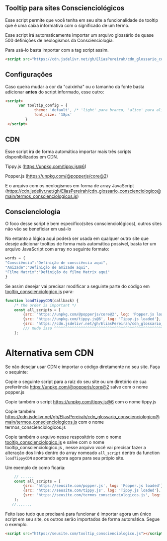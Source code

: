 ## Tooltip para sites Conscienciológicos

Esse script permite que você tenha em seu site a funcionalidade de tooltip que é uma caixa informativa com o significado de um termo.

Esse script irá automaticamente importar um arquivo glossário de quase 500 definições de neologismos da Conscienciologia.

Para usá-lo basta importar com a tag script assim.
```html
<script src="https://cdn.jsdelivr.net/gh/EliasPereirah/cdn_glossario_conscienciologico@main/tooltip_conscienciologico.js"></script>
```
## Configurações
Caso queira mudar a cor da "caixinha" ou o tamanho da fonte basta adicionar <b>antes</b> do script informado, esse outro:

```html
<script>
      var tooltip_config = {
             theme: 'default', /* 'light' para branco, 'alice' para aliceblue ou 'default' para escuro */
             font_size: '18px'
         }
 </script>
```

## CDN
Esse script irá de forma automática importar mais três scripts disponibilizados em CDN.

Tippy.js (https://unpkg.com/tippy.js@6)

Popper.js (https://unpkg.com/@popperjs/core@2)

E o arquivo com os neologismos em forma de array JavaScript (https://cdn.jsdelivr.net/gh/EliasPereirah/cdn_glossario_conscienciologico@main/termos_conscienciologicos.js)

## Conscienciologia
O foco desse script é bem específico(sites conscienciológicos), outros sites não vão se beneficiar em usá-lo

No entanto a lógica aqui poderá ser usada em qualquer outro site que deseje adicionar tooltips de forma mais automática possível, basta ter um arquivo JavaScript com array no seguinte formato:
```javascript
words = {
"Consciência":"Definição de consciência aqui",
"Amizade":"Definição de amizade aqui",
"Filme Matrix":"Definição de filme Matrix aqui"
}
```

Se assim desejar vai precisar modificar a seguinte parte  do código em [tooltip_conscienciologico.js](https://github.com/EliasPereirah/cdn_glossario_conscienciologico/blob/main/tooltip_conscienciologico.js) para:

```javascript
function loadTippyCDN(callback) {
    /* the order is important */
    const all_scripts = [
        {src: 'https://unpkg.com/@popperjs/core@2', log: 'Popper.js loaded'},
        {src: 'https://unpkg.com/tippy.js@6', log: 'Tippy.js loaded'},
        {src: 'https://cdn.jsdelivr.net/gh/EliasPereirah/cdn_glossario_conscienciologico@main/termos_conscienciologicos.js', log: 'Glossary loaded'}
        /// mude isso ^^^^^^^^^^^^^^^^^^^^^^^^^^^^^^^^^^^^^^^^^^^^^^^^^^^^^^^^^^^^^^^^^^^^^^^^^^^^^^^^^^^^^^^^^^^^^^^^^^^^ 
    ];
```
# Alternativa sem CDN
Se não desejar usar CDN e importar o código diretamente no seu site. Faça o sequinte:

Copie o seguinte script para a raiz do seu site ou um diretório de sua preferência https://unpkg.com/@popperjs/core@2 salve com o nome popper.js

Copie também o script https://unpkg.com/tippy.js@6 com o nome tippy.js

Copie também https://cdn.jsdelivr.net/gh/EliasPereirah/cdn_glossario_conscienciologico@main/termos_conscienciologicos.js com o nome termos_conscienciologicos.js

Copie também o arquivo nesse respositório com o nome [tooltip_conscienciologico.js](https://github.com/EliasPereirah/cdn_glossario_conscienciologico/blob/main/tooltip_conscienciologico.js)  e salve com o nome tooltip_conscienciologico.js , nesse arquivo você vai precisar fazer a alteração dos links dentro do array nomeado `all_script` dentro da function `loadTippyCDN` apontando agora agora para seu própio site.

Um exemplo de como ficaria:

```javascript
    // ......
    const all_scripts = [
        {src: 'https://seusite.com/popper.js', log: 'Popper.js loaded'},
        {src: 'https://seusite.com/tippy.js', log: 'Tippy.js loaded'},
        {src: 'https://seusite.com/termos_conscienciologicos.js', log: 'Glossary loaded'}
    ];
   //.......
```

Feito isso tudo que precisará para funcionar é importar agora um único script em seu site, os outros serão importados de forma automática. Segue o exemplo.

```html
<script src="https://seusite.com/tooltip_conscienciologico.js"></script>
```

